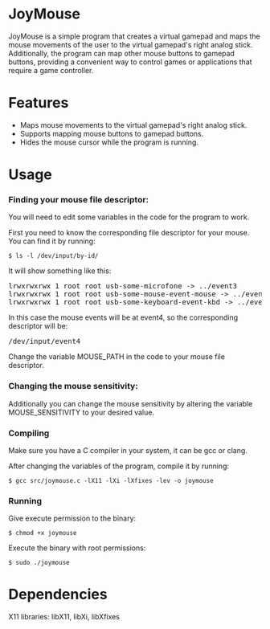 # JoyMouse
JoyMouse is a simple program that creates a virtual gamepad and maps the mouse movements of the user to the virtual gamepad's right analog stick. Additionally, the program can map other mouse buttons to gamepad buttons, providing a convenient way to control games or applications that require a game controller.

# Features
- Maps mouse movements to the virtual gamepad's right analog stick.
- Supports mapping mouse buttons to gamepad buttons.
- Hides the mouse cursor while the program is running.

# Usage

### Finding your mouse file descriptor:
You will need to edit some variables in the code for the program to work.

First you need to know the corresponding file descriptor for your mouse.
You can find it by running:
```
$ ls -l /dev/input/by-id/
```
It will show something like this:
<pre>
lrwxrwxrwx 1 root root usb-some-microfone -> ../event3  
lrwxrwxrwx 1 root root usb-some-mouse-event-mouse -> ../event4  
lrwxrwxrwx 1 root root usb-some-keyboard-event-kbd -> ../event5
</pre>

In this case the mouse events will be at event4, so the corresponding descriptor will be:
<pre>/dev/input/event4</pre>

Change the variable MOUSE_PATH in the code to your mouse file descriptor.
### Changing the mouse sensitivity:
Additionally you can change the mouse sensitivity by altering the variable MOUSE_SENSITIVITY to your desired value.


### Compiling
Make sure you have a C compiler in your system, it can be gcc or clang.

After changing the variables of the program, compile it by running:
```
$ gcc src/joymouse.c -lX11 -lXi -lXfixes -lev -o joymouse
```

### Running
Give execute permission to the binary:
```
$ chmod +x joymouse
```
Execute the binary with root permissions:
```
$ sudo ./joymouse
```

# Dependencies
X11 libraries: libX11, libXi, libXfixes